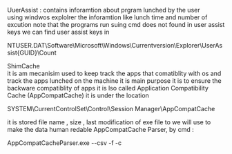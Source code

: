 UuerAssist : contains inforamtion about prgram lunched by the user  
using windwos explolrer 
the inforamtion like lunch time  and number of excution 
note that the programs run suing cmd does not found in user assist keys
we can find user assist keys in 

NTUSER.DAT\Software\Microsoft\Windows\Currentversion\Explorer\UserAssist\{GUID}\Count

ShimCache  
it is am mecanisim used to keep track the apps that comatiblity with os 
and track the apps lunched on the machine 
it is main purpose it is to ensure the backware compatiblity of apps
it is lso called Application Compatibility Cache (AppCompatCache) 
it is under the location 

SYSTEM\CurrentControlSet\Control\Session Manager\AppCompatCache

it is stored file name , size  , last modification of exe file 
to we will use to make the data human redable 
AppCompatCache Parser,
by cmd  :

AppCompatCacheParser.exe --csv <path to save output> 
-f <path to SYSTEM hive for data parsing> -c <control set to parse>
